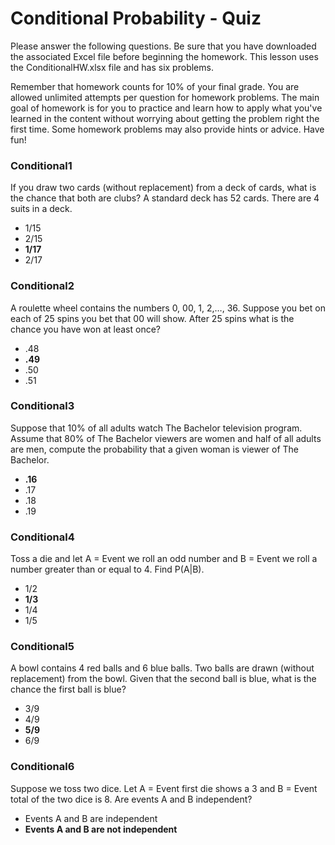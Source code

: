 # Conditional Probability - Quiz

Please answer the following questions. Be sure that you have downloaded the associated Excel file before beginning the homework. This lesson uses the ConditionalHW.xlsx file and has six problems.

Remember that homework counts for 10% of your final grade. You are allowed unlimited attempts per question for homework problems. The main goal of homework is for you to practice and learn how to apply what you've learned in the content without worrying about getting the problem right the first time. Some homework problems may also provide hints or advice. Have fun!

### Conditional1

If you draw two cards (without replacement) from a deck of cards, what is the chance that both are clubs?
A standard deck has 52 cards. There are 4 suits in a deck.

- 1/15
- 2/15
- **1/17**
- 2/17

### Conditional2

A roulette wheel contains the numbers 0, 00, 1, 2,…, 36. Suppose you bet on each of 25 spins you bet that 00 will show. After 25 spins what is the chance you have won at least once?

- .48
- **.49**
- .50
- .51

### Conditional3

Suppose that 10% of all adults watch The Bachelor television program. Assume that 80% of The Bachelor viewers are women and half of all adults are men, compute the probability that a given woman is viewer of The Bachelor.

- **.16**
- .17
- .18
- .19

### Conditional4

Toss a die and let A = Event we roll an odd number and B = Event we roll a number greater than or equal to 4. Find P(A|B).

- 1/2
- **1/3**
- 1/4
- 1/5

### Conditional5

A bowl contains 4 red balls and 6 blue balls. Two balls are drawn (without replacement) from the bowl. Given that the second ball is blue, what is the chance the first ball is blue?

- 3/9
- 4/9
- **5/9**
- 6/9

### Conditional6

Suppose we toss two dice. Let A = Event first die shows a 3 and B = Event total of the two dice is 8. Are events A and B independent?

- Events A and B are independent
- **Events A and B are not independent**